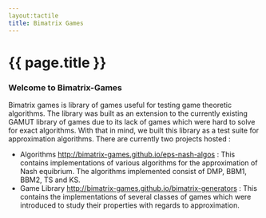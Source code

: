 ```yaml
---
layout:tactile
title: Bimatrix Games
---
```

# {{ page.title }}

### Welcome to Bimatrix-Games

Bimatrix games is library of games useful for testing game theoretic algorithms.
The library was built as an extension to the currently existing GAMUT library of
games due to its lack of games which were hard to solve for exact algorithms.
With that in mind, we built this library as a test suite for approximation
algorithms. There are currently two projects hosted :

- Algorithms <http://bimatrix-games.github.io/eps-nash-algos> : This contains
  implementations of various algorithms for the approximation of Nash equibrium.
  The algorithms implemented consist of DMP, BBM1, BBM2, TS and KS.
- Game Library <http://bimatrix-games.github.io/bimatrix-generators> : This
  contains the implementations of several classes of games which were introduced
  to study their properties with regards to approximation.
